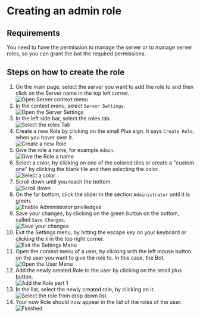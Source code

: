 # Creating an admin role
## Requirements
You need to have the permission to manage the server or to manage server roles, so you can grant the bot the 
required permissions.

## Steps on how to create the role
1. On the main page, select the server you want to add the role to and then click on the Server name in the top left corner. <br>
![Open Server context menu](./assets/role-creation/1.png) <br>
2. In the context menu, select `Server Settings`. <br>
![Open the Server Settings](./assets/role-creation/2.png) <br>
3. In the left side bar, select the roles tab. <br>
![Select the roles Tab](./assets/role-creation/3.png) <br>
4. Create a new Role by clicking on the small Plus sign. It says `Create Role`, when you hover over it. <br>
![Create a new Role](./assets/role-creation/4.png) <br>
5. Give the role a name, for example `Admin`. <br>
![Give the Role a name](./assets/role-creation/5.png) <br>
6. Select a color, by clicking on one of the colored tiles or create a "custom one" by clicking the blank tile and then selecting the color. <br>
![Select a color](./assets/role-creation/6.png) <br>
7. Scroll down until you reach the bottom. <br>
![Scroll down](./assets/role-creation/7.png) <br>
8. On the far bottom, click the slider in the section `Administrator` until it is green. <br>
![Enable Administrator priviledges](./assets/role-creation/8.png) <br>
9. Save your changes, by clicking on the green button on the bottom, called `Save Changes`. <br>
![Save your changes](./assets/role-creation/9.png) <br>
10. Exit the Settings menu, by hitting the escape key on your keyboard or clicking the `X` in the top right corner. <br>
![Exit the Settings Menu](./assets/role-creation/10.png) <br>
11. Open the context menu of a user, by clicking with the left mouse button on the user you want to give the role to. In this case, the Bot. <br>
![Open the User Menu](./assets/role-creation/11.png) <br>
12. Add the newly created Role to the user by clicking on the small plus button. <br>
![Add the Role part 1](./assets/role-creation/12.png) <br>
13. In the list, select the newly created role, by clicking on it. <br>
![Select the role from drop down list](assets/role-creation/13.png) <br>
14. Your now Role should now appear in the list of the roles of the user. <br>
![Finished](assets/role-creation/14.png)
